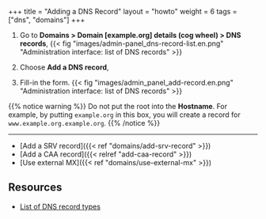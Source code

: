 +++
title = "Adding a DNS Record"
layout = "howto"
weight = 6
tags = ["dns", "domains"]
+++

1.  Go to **Domains > Domain [example.org] details  (cog wheel) > DNS records**,
    {{< fig "images/admin-panel_dns-record-list.en.png" "Administration interface: list of DNS records" >}}

2.  Choose **Add a DNS record**,

3.  Fill-in the form.
    {{< fig "images/admin_panel_add-record.en.png" "Administration interface: list of DNS records" >}}

{{% notice warning %}}
Do not put the root into the **Hostname**.
For example, by putting `example.org` in this box, you will create a record for `www.example.org.example.org`.
{{% /notice %}}

---

- [Add a SRV record]({{< ref "domains/add-srv-record" >}})
- [Add a CAA record]({{< relref "add-caa-record" >}})
- [Use external MX]({{< ref "domains/use-external-mx" >}})

## Resources

- [List of DNS record types](https://en.wikipedia.org/wiki/List_of_DNS_record_types)
